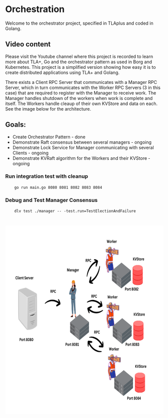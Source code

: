 # Orchestration

Welcome to the orchestrator project, specified in TLAplus and coded in Golang.

## Video content

Please visit the Youtube channel where this project is recorded to learn more about TLA+, Go and the orchestrator pattern as used in Borg and Kubernetes. This project is a simplified version showing how easy it is to create distributed applications using TLA+ and Golang.

There exists a Client RPC Server that communicates with a Manager RPC Server, which in turn communicates with the Worker RPC Servers (3 in this case) that are required to register with the Manager to receive work. The Manager handles shutdown of the workers when work is complete and itself. The Workers handle cleaup of their own KVStore and data on each. See the image below for the architecture.

## Goals:

- Create Orchestrator Pattern - done
- Demonstrate Raft consensus between several managers - ongoing
- Demonstrate Lock Service for Manager communicating with several Clients - ongoing
- Demonstrate KVRaft algorithm for the Workers and their KVStore - ongoing

### Run integration test with cleanup

```
    go run main.go 8080 8081 8082 8083 8084

```
### Debug and Test Manager Consensus

````
    dlv test ./manager -- -test.run=TestElectionAndFailure
    
````

<h3 align="center" > <img src="./orchestration.png" width="700" height="600" style="center: 10px;"></h3
